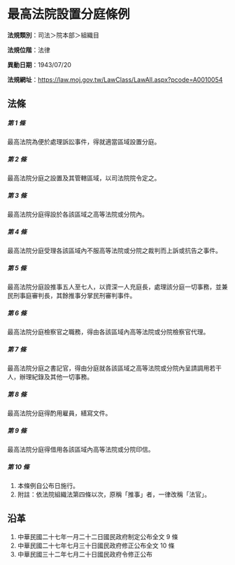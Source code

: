 # 最高法院設置分庭條例




**法規類別**：司法＞院本部＞組織目

**法規位階**：法律

**異動日期**：1943/07/20  

**法規網址**：https://law.moj.gov.tw/LawClass/LawAll.aspx?pcode=A0010054



## 法條
##### 第 1 條
最高法院為便於處理訴訟事件，得就適當區域設置分庭。

##### 第 2 條
最高法院分庭之設置及其管轄區域，以司法院院令定之。

##### 第 3 條
最高法院分庭得設於各該區域之高等法院或分院內。

##### 第 4 條
最高法院分庭受理各該區域內不服高等法院或分院之裁判而上訴或抗告之事件。

##### 第 5 條
最高法院分庭設推事五人至七人，以資深一人充庭長，處理該分庭一切事務，並兼民刑事庭審判長，其餘推事分掌民刑審判事件。

##### 第 6 條
最高法院分庭檢察官之職務，得由各該區域內高等法院或分院檢察官代理。

##### 第 7 條
最高法院分庭之書記官，得由分庭就各該區域之高等法院或分院內呈請調用若干人，辦理紀錄及其他一切事務。

##### 第 8 條
最高法院分庭得酌用雇員，繕寫文件。

##### 第 9 條
最高法院分庭得借用各該區域內高等法院或分院印信。

##### 第 10 條
1. 本條例自公布日施行。
1. 附註：依法院組織法第四條以次，原稱「推事」者，一律改稱「法官」。

## 沿革
1. 中華民國二十七年一月二十二日國民政府制定公布全文 9 條
1. 中華民國二十七年七月三十日國民政府修正公布全文 10  條
1. 中華民國三十二年七月二十日國民政府令修正公布
